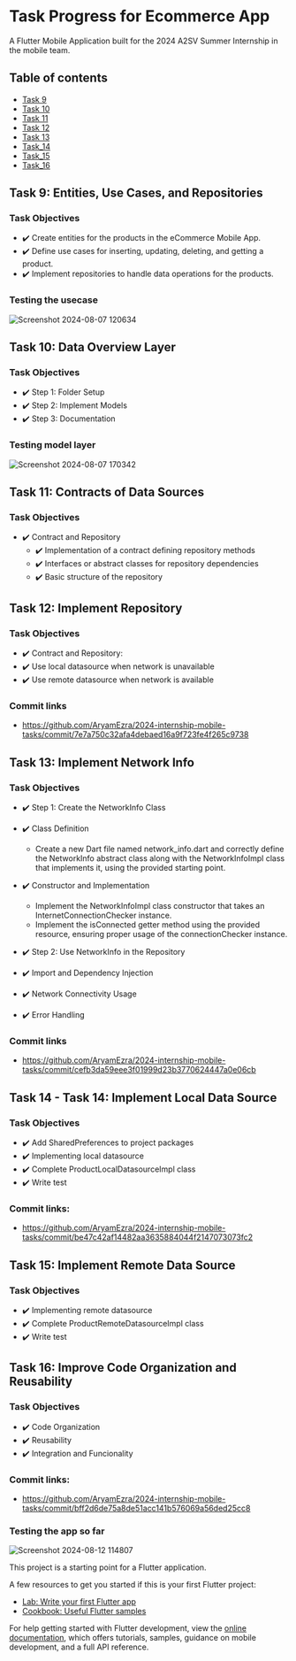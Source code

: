 # Task Progress for Ecommerce App
A Flutter Mobile Application built for the 2024 A2SV Summer Internship in the mobile team.

## Table of contents
- [Task 9](#task_9)
- [Task 10](#task_10)
- [Task 11](#task_11)
- [Task 12](#task_12)
- [Task 13](#task_13)
- [Task_14](#task_14)
- [Task_15](#task_15)
- [Task_16](#task_16)
  
## Task 9: Entities, Use Cases, and Repositories

### Task Objectives
 - ✔️ Create entities for the products in the eCommerce Mobile App.
 - ✔️ Define use cases for inserting, updating, deleting, and getting a product.
 - ✔️ Implement repositories to handle data operations for the products.

### Testing the usecase
![Screenshot 2024-08-07 120634](https://github.com/user-attachments/assets/7aacc7a7-908d-4c72-9a8d-830d9f5178a7)


## Task 10: Data Overview Layer

### Task Objectives
- ✔️ Step 1: Folder Setup
- ✔️ Step 2: Implement Models
- ✔️ Step 3: Documentation

### Testing model layer
![Screenshot 2024-08-07 170342](https://github.com/user-attachments/assets/0821d2db-31b0-4b33-a9d0-b7ba6641779c)


## Task 11: Contracts of Data Sources 

### Task Objectives
- ✔️ Contract and Repository
  - ✔️ Implementation of a contract defining repository methods
  - ✔️ Interfaces or abstract classes for repository dependencies
  - ✔️ Basic structure of the repository

## Task 12: Implement Repository

### Task Objectives
- ✔️ Contract and Repository:
 - ✔️ Use local datasource when network is unavailable
 - ✔️ Use remote datasource when network is available

### Commit links
- https://github.com/AryamEzra/2024-internship-mobile-tasks/commit/7e7a750c32afa4debaed16a9f723fe4f265c9738


## Task 13: Implement Network Info

### Task Objectives
- ✔️ Step 1: Create the NetworkInfo Class 
 - ✔️ Class Definition
    - Create a new Dart file named network_info.dart and correctly define the NetworkInfo abstract class along with the NetworkInfoImpl class that implements it, using the provided starting point.
 - ✔️ Constructor and Implementation
   -  Implement the NetworkInfoImpl class constructor that takes an InternetConnectionChecker instance.
   -  Implement the isConnected getter method using the provided resource, ensuring proper usage of the connectionChecker instance.

- ✔️ Step 2: Use NetworkInfo in the Repository 
 - ✔️ Import and Dependency Injection 
 - ✔️ Network Connectivity Usage 
 - ✔️ Error Handling
   
### Commit links
- https://github.com/AryamEzra/2024-internship-mobile-tasks/commit/cefb3da59eee3f01999d23b3770624447a0e06cb


## Task 14 - Task 14: Implement Local Data Source

### Task Objectives
- ✔️ Add SharedPreferences to project packages
 - ✔️ Implementing local datasource 
 - ✔️ Complete ProductLocalDatasourceImpl class
 - ✔️ Write test

### Commit links:
- https://github.com/AryamEzra/2024-internship-mobile-tasks/commit/be47c42af14482aa3635884044f2147073073fc2

  
## Task 15: Implement Remote Data Source

### Task Objectives
- ✔️ Implementing remote datasource
 - ✔️ Complete ProductRemoteDatasourceImpl class
 - ✔️ Write test


## Task 16: Improve Code Organization and Reusability

### Task Objectives
- ✔️ Code Organization
- ✔️ Reusability 
- ✔️ Integration and Funcionality
 
### Commit links:
- https://github.com/AryamEzra/2024-internship-mobile-tasks/commit/bff2d6de75a8de51acc141b576069a56ded25cc8

### Testing the app so far
![Screenshot 2024-08-12 114807](https://github.com/user-attachments/assets/32f8b16e-e1ff-4f04-af9f-699b5ea3ea63)



This project is a starting point for a Flutter application.

A few resources to get you started if this is your first Flutter project:

- [Lab: Write your first Flutter app](https://docs.flutter.dev/get-started/codelab)
- [Cookbook: Useful Flutter samples](https://docs.flutter.dev/cookbook)

For help getting started with Flutter development, view the
[online documentation](https://docs.flutter.dev/), which offers tutorials,
samples, guidance on mobile development, and a full API reference.
